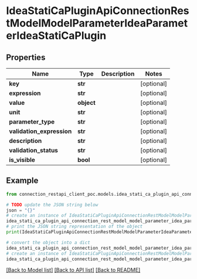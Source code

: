 # IdeaStatiCaPluginApiConnectionRestModelModelParameterIdeaParameterIdeaStatiCaPlugin


## Properties

Name | Type | Description | Notes
------------ | ------------- | ------------- | -------------
**key** | **str** |  | [optional] 
**expression** | **str** |  | [optional] 
**value** | **object** |  | [optional] 
**unit** | **str** |  | [optional] 
**parameter_type** | **str** |  | [optional] 
**validation_expression** | **str** |  | [optional] 
**description** | **str** |  | [optional] 
**validation_status** | **str** |  | [optional] 
**is_visible** | **bool** |  | [optional] 

## Example

```python
from connection_restapi_client_poc.models.idea_stati_ca_plugin_api_connection_rest_model_model_parameter_idea_parameter_idea_stati_ca_plugin import IdeaStatiCaPluginApiConnectionRestModelModelParameterIdeaParameterIdeaStatiCaPlugin

# TODO update the JSON string below
json = "{}"
# create an instance of IdeaStatiCaPluginApiConnectionRestModelModelParameterIdeaParameterIdeaStatiCaPlugin from a JSON string
idea_stati_ca_plugin_api_connection_rest_model_model_parameter_idea_parameter_idea_stati_ca_plugin_instance = IdeaStatiCaPluginApiConnectionRestModelModelParameterIdeaParameterIdeaStatiCaPlugin.from_json(json)
# print the JSON string representation of the object
print(IdeaStatiCaPluginApiConnectionRestModelModelParameterIdeaParameterIdeaStatiCaPlugin.to_json())

# convert the object into a dict
idea_stati_ca_plugin_api_connection_rest_model_model_parameter_idea_parameter_idea_stati_ca_plugin_dict = idea_stati_ca_plugin_api_connection_rest_model_model_parameter_idea_parameter_idea_stati_ca_plugin_instance.to_dict()
# create an instance of IdeaStatiCaPluginApiConnectionRestModelModelParameterIdeaParameterIdeaStatiCaPlugin from a dict
idea_stati_ca_plugin_api_connection_rest_model_model_parameter_idea_parameter_idea_stati_ca_plugin_from_dict = IdeaStatiCaPluginApiConnectionRestModelModelParameterIdeaParameterIdeaStatiCaPlugin.from_dict(idea_stati_ca_plugin_api_connection_rest_model_model_parameter_idea_parameter_idea_stati_ca_plugin_dict)
```
[[Back to Model list]](../README.md#documentation-for-models) [[Back to API list]](../README.md#documentation-for-api-endpoints) [[Back to README]](../README.md)


